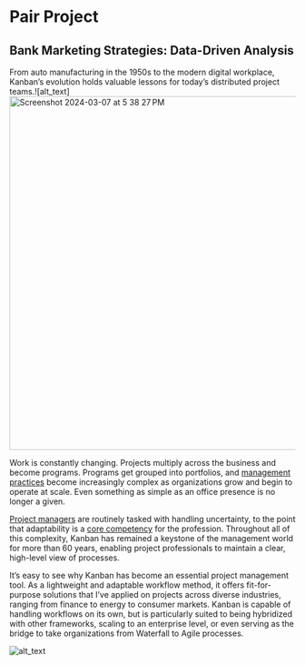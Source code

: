 # Pair Project
## **Bank Marketing Strategies: Data-Driven Analysis**

From auto manufacturing in the 1950s to the modern digital workplace, Kanban’s evolution holds valuable lessons for today’s distributed project teams.![alt_text]<img width="622" alt="Screenshot 2024-03-07 at 5 38 27 PM" src="https://github.com/swastikabudhathoki/swastikaa.github.io/assets/123391402/992a8f28-31bd-48cd-be43-9cba622dee96">

Work is constantly changing. Projects multiply across the business and become programs. Programs get grouped into portfolios, and [management practices](https://www.toptal.com/project-managers/scaled-agile-framework/safe-best-practices) become increasingly complex as organizations grow and begin to operate at scale. Even something as simple as an office presence is no longer a given.

[Project managers](https://www.toptal.com/project-managers/freelance) are routinely tasked with handling uncertainty, to the point that adaptability is a [core competency](https://www.sciencedirect.com/science/article/pii/S2666721521000065) for the profession. Throughout all of this complexity, Kanban has remained a keystone of the management world for more than 60 years, enabling project professionals to maintain a clear, high-level view of processes.

It’s easy to see why Kanban has become an essential project management tool. As a lightweight and adaptable workflow method, it offers fit-for-purpose solutions that I’ve applied on projects across diverse industries, ranging from finance to energy to consumer markets. Kanban is capable of handling workflows on its own, but is particularly suited to being hybridized with other frameworks, scaling to an enterprise level, or even serving as the bridge to take organizations from Waterfall to Agile processes.

![alt_text](https://bs-uploads.toptal.io/blackfish-uploads/public-files/Untitled-c1c5294701185de6bfc2ad3e915e4861.png/230*340)

